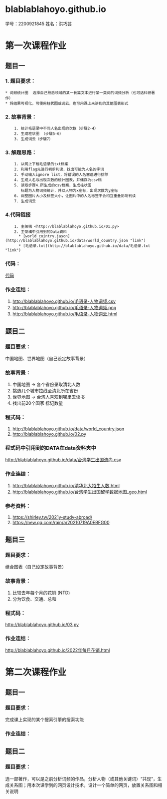# blablablahoyo.github.io

学号：2200921845
姓名：洪巧芸

# 第一次课程作业
## 题目一
  ### 1. 题目要求：
    * 词频统计图  选择自己熟悉领域的某一长篇文本进行某一类词的词频分析（也可选科研著作）
    * 将结果可视化，可使用柱状图或词云，也可用课上未讲到的其他图表形式
  ### 2. 故事背景：
        1. 统计毛语录中不同人名出现的次数（步驟2-4）
        2. 生成柱状图 （步驟5-6）
        3. 生成词云（步驟7）
  ### 3. 解题思路：
        1. 从网上下载毛语录的txt档案
        2. 利用flag先进行初步判读，找出可能为人名的字词
        3. 手动输入ignore list，将错误的人名塞选进行排除
        4. 生成人名与出现次数的统计图表，并储存为csv档
        5. 读取步骤4.所生成的csv档案，生成柱状图
           标题为人物词频统计，并以人物为x座标，出现次数为y座标
        6. 调整图片大小及标签大小，让图片中的人名标签不会相互重叠影响判读
        7. 生成词云
  ### 4.代码链接
        1. 主架構 <http://blablablahoyo.github.io/01.py>
        2. 主架構中引用到的Data資料
          * [world_cointry.jason](http://blablablahoyo.github.io/data/world_country.json "link")
          * [毛语录.txt](http://blablablahoyo.github.io/data/毛语录.txt "link")

### 代码：
[代码](http://blablablahoyo.github.io/01.py "link")

### 作业连结：
1. http://blablablahoyo.github.io/毛语录-人物词频.csv
2. http://blablablahoyo.github.io/毛语录-人物词频.png
3. http://blablablahoyo.github.io/毛语录-人物词云.html

## 题目二
### 题目要求：
中国地图、世界地图（自己设定故事背景）

### 故事背景：
1. 中国地图 -> 各个省份录取清北人数
2. 挑选几个城市拉线至清北所在省份
3. 世界地图 -> 台湾人喜欢到哪里去读书
4. 找出前20个国家 标记数量

### 程式码：
1. http://blablablahoyo.github.io/data/world_country.json
2. http://blablablahoyo.github.io/02.py

### 程式码中引用到的DATA在data资料夹中
http://blablablahoyo.github.io/data/台湾学生出国流向.csv

### 作业连结：
1. http://blablablahoyo.github.io/清华北大招生人数.html
2. http://blablablahoyo.github.io/台湾学生出国留学数据地图_geo.html

### 参考资料：
1. https://shirley.tw/2021y-study-abroad/
2. https://new.qq.com/rain/a/20210719A0EBFG00

## 题目三
### 题目要求：
组合图表（自己设定故事背景）

### 故事背景：
1. 比较去年每个月的花销 (NTD)
2. 分为饮食、交通、总和

### 程式码：
http://blablablahoyo.github.io/03.py
### 作业连结：
http://blablablahoyo.github.io/2022年每月花销.html

# 第二次课程作业
## 题目一
### 题目要求：
完成课上实现的某个搜索引擎的搜索功能
### 作业连结：

## 题目二
### 题目要求：
选一部著作，可以是之前分析词频的作品，分析人物（或其他关键词）“共现”，生成关系图；用本次课学到的网页设计技术，设计一个简单的网页，放置关系图和相关说明
